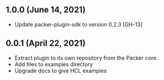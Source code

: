 ## 1.0.0 (June 14, 2021)

* Update packer-plugin-sdk to version 0.2.3 [GH-13]

## 0.0.1 (April 22, 2021)

* Extract plugin to its own repository from the Packer core.
* Add files to examples directory
* Upgrade docs to give HCL examples
